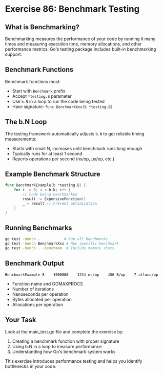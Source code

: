 # Exercise 86: Benchmark Testing

## What is Benchmarking?

Benchmarking measures the performance of your code by running it many times and measuring execution time, memory allocations, and other performance metrics. Go's testing package includes built-in benchmarking support.

## Benchmark Functions

Benchmark functions must:
- Start with `Benchmark` prefix
- Accept `*testing.B` parameter
- Use `b.N` in a loop to run the code being tested
- Have signature: `func BenchmarkXxx(b *testing.B)`

## The b.N Loop

The testing framework automatically adjusts `b.N` to get reliable timing measurements:
- Starts with small N, increases until benchmark runs long enough
- Typically runs for at least 1 second
- Reports operations per second (ns/op, μs/op, etc.)

## Example Benchmark Structure

```go
func BenchmarkExample(b *testing.B) {
    for i := 0; i < b.N; i++ {
        // Code being benchmarked
        result := ExpensiveFunction()
        _ = result // Prevent optimization
    }
}
```

## Running Benchmarks

```bash
go test -bench .           # Run all benchmarks
go test -bench BenchmarkXxx # Run specific benchmark
go test -bench . -benchmem  # Include memory stats
```

## Benchmark Output

```
BenchmarkExample-8    1000000    1234 ns/op    456 B/op    7 allocs/op
```
- Function name and GOMAXPROCS
- Number of iterations
- Nanoseconds per operation
- Bytes allocated per operation
- Allocations per operation

## Your Task

Look at the main_test.go file and complete the exercise by:
1. Creating a benchmark function with proper signature
2. Using b.N in a loop to measure performance
3. Understanding how Go's benchmark system works

This exercise introduces performance testing and helps you identify bottlenecks in your code.